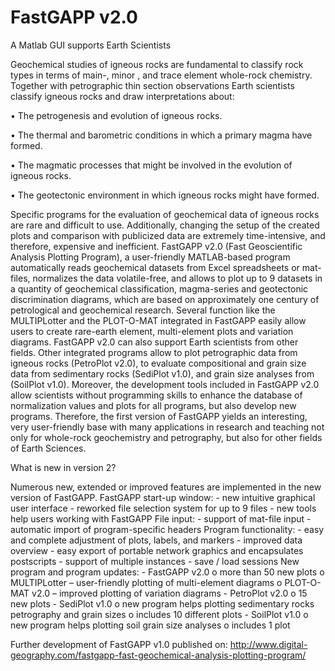 # FastGAPP v2.0
A Matlab GUI supports Earth Scientists

Geochemical studies of igneous rocks are fundamental to classify rock types in terms of main-, minor , and trace element whole-rock chemistry. Together with petrographic thin section observations Earth scientists classify igneous rocks and draw interpretations about:

•	The petrogenesis and evolution of igneous rocks.

•	The thermal and barometric conditions in which a primary magma have formed.

•	The magmatic processes that might be involved in the evolution of igneous rocks.

•	The geotectonic environment in which igneous rocks might have formed.

Specific programs for the evaluation of geochemical data of igneous rocks are rare and difficult to use. Additionally, changing the setup of the created plots and comparison with publicized data are extremely time-intensive, and therefore, expensive and inefficient. FastGAPP v2.0 (Fast Geoscientific Analysis Plotting Program), a user-friendly MATLAB-based program automatically reads geochemical datasets from Excel spreadsheets or mat-files, normalizes the data volatile-free, and allows to plot up to 9 datasets in a quantity of geochemical classification, magma-series and geotectonic discrimination diagrams, which are based on approximately one century of petrological and geochemical research. Several function like the MULTIPLotter and the PLOT-O-MAT integrated in FastGAPP easily allow users to create rare-earth element, multi-element plots and variation diagrams.
FastGAPP v2.0 can also support Earth scientists from other fields. Other integrated programs allow to plot petrographic data from igneous rocks (PetroPlot v2.0), to evaluate compositional and grain size data from sedimentary rocks (SediPlot v1.0), and grain size analyses from (SoilPlot v1.0). Moreover, the development tools included in FastGAPP v2.0 allow scientists without programming skills to enhance the database of normalization values and plots for all programs, but also develop new programs. Therefore, the first version of FastGAPP yields an interesting, very user-friendly base with many applications in research and teaching not only for whole-rock geochemistry and petrography, but also for other fields of Earth Sciences.

What is new in version 2?

  Numerous new, extended or improved features are implemented in the new version of FastGAPP.
  FastGAPP start-up window:
    -	new intuitive graphical user interface
    -	reworked file selection system for up to 9 files
    -	new tools help users working with FastGAPP
  File input:
    -	support of mat-file input
    -	automatic import of program-specific headers
  Program functionality:
    -	easy and complete adjustment of plots, labels, and markers
    -	improved data overview
    -	easy export of portable network graphics and encapsulates postscripts
    -	support of multiple instances
    -	save / load sessions
  New program and program updates:
    -	FastGAPP v2.0
      o	more than 50 new plots
      o	MULTIPLotter – user-friendly plotting of multi-element diagrams
      o	PLOT-O-MAT v2.0 – improved plotting of variation diagrams
    -	PetroPlot v2.0
      o	15 new plots
    -	SediPlot v1.0
      o	new program helps plotting sedimentary rocks petrography and grain sizes
      o	includes 10 different plots
    -	SoilPlot v1.0
      o	new program helps plotting soil grain size analyses
      o	includes 1 plot



Further development of FastGAPP v1.0 published on:
http://www.digital-geography.com/fastgapp-fast-geochemical-analysis-plotting-program/
